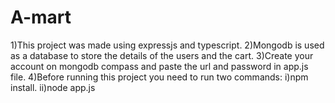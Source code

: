 # A-mart
1)This project was made using expressjs and typescript.
2)Mongodb is used as a database to store the details of the users and the cart.
3)Create your account on mongodb compass and paste the url and password in app.js file.
4)Before running this project you need to run two commands:
i)npm install.
ii)node app.js



